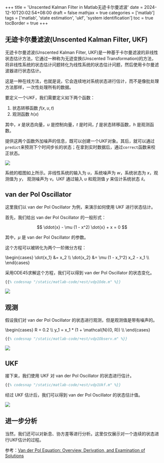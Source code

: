 +++
title = 'Unscented Kalman Filter in Matlab无迹卡尔曼滤波'
date = 2024-12-10T20:02:54+08:00
draft = false
mathjax = true
categories = ['matlab']
tags = ['matlab', 'state estimation', 'ukf', 'system identification']
toc = true
tocBorder = true
+++

## 无迹卡尔曼滤波(Unscented Kalman Filter, UKF)

无迹卡尔曼滤波(Unscented Kalman Filter, UKF)是一种基于卡尔曼滤波的非线性状态估计方法，它通过一种称为无迹变换(Unscented Transformation)的方法，将非线性系统的状态估计问题转化为线性系统的状态估计问题，然后使用卡尔曼滤波器进行状态估计。

这是一种在线方法，也就是说，它会连续地对系统状态进行估计，而不是像批处理方法那样，一次性处理所有的数据。

要定义一个UKF，我们需要定义如下两个函数：

1. 状态转移函数 $f(x, u, t)$
2. 观测函数 $h(x)$

其中，$x$ 是状态向量，$u$ 是控制向量，$t$ 是时间，$f$ 是状态转移函数，$h$ 是观测函数。

提供这两个函数外加噪声的信息，既可以创建一个UKF对象。其后，就可以通过`predict`来预测下个时间步长的状态；在拿到实时数据后，通过`correct`函数来校正状态。

![](/matlab-img/unscentedkalmanfilter.png)

系统的框图如上所示。非线性系统的输入为 $u$，系统噪声为 $w$，系统状态为 $x$，观测值为 $y$， 观测噪声为 $v$。UKF 通过输入 $u$ 和观测值 $y$ 来估计系统状态 $\hat{x}$。


## van der Pol Oscillator

这里我们以 van der Pol Oscillator 为例，来演示如何使用 UKF 进行状态估计。

首先，我们给出 van der Pol Oscillator 的一般形式：

$$
\ddot{x} - \mu (1 - x^2) \dot{x} + x = 0
$$

其中，$\mu$ 是 van der Pol Oscillator 的参数。

这个方程可以被转化为两个一阶微分方程：


\begin{cases}
\dot{x_1} &= x_2 \\\\
\dot{x_2} &= \mu (1 - x_1^2) x_2 - x_1 \\\\
\end{cases}


采用ODE45求解这个方程，我们可以得到 van der Pol Oscillator 的状态变化。
    
```matlab
{{% codesnap "/static/matlab-code/+est/vdp1Ode.m" %}}
```

![](/matlab-img/vdp1Ode.png)


## 观测

假设我们对 van der Pol Oscillator 的状态进行观测，但是观测值是带有噪声的。

\begin{cases}
R = 0.2 \\\\
y_1 = x_1 * (1 +  \mathcal{N}(0, R)) \\\\
\end{cases}


```matlab
{{% codesnap "/static/matlab-code/+est/vdp1Observ.m" %}}
```

![](/matlab-img/vdp1Observ.png)

## UKF

接下来，我们使用 UKF 对 van der Pol Oscillator 的状态进行估计。

```matlab
{{% codesnap "/static/matlab-code/+est/vdp1Ukf.m" %}}
```

经过 UKF 估计后，我们可以得到 van der Pol Oscillator 的状态估计值。

![](/matlab-img/vdp1Ukf.png)


## 进一步分析

当然，我们还可以对新息、协方差等进行分析。这里仅仅展示对一个连续的状态进行UKF估计的过程。


参考：[Van der Pol Equation: Overview, Derivation, and Examination of Solutions](https://nickmcmullen.github.io/m312_project_handout.pdf)